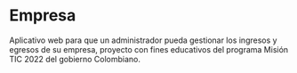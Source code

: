 # Empresa
Aplicativo web para que un administrador pueda gestionar los ingresos y egresos de su empresa, proyecto con fines educativos del programa Misión TIC 2022 del gobierno Colombiano.
